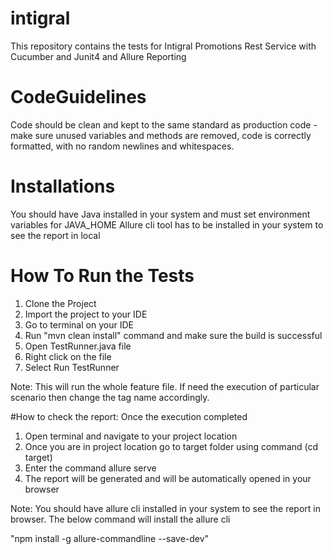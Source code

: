 # intigral

This repository contains the tests for Intigral Promotions Rest Service with Cucumber and Junit4 and Allure Reporting

# CodeGuidelines
Code should be clean and kept to the same standard as production code - make sure unused variables and methods are removed, code is correctly formatted, with no random newlines and whitespaces.

# Installations

You should have Java installed in your system and must set environment variables for JAVA_HOME
Allure cli tool has to be installed in your system to see the report in local

# How To Run the Tests

1. Clone the Project
2. Import the project to your IDE
3. Go to terminal on your IDE
4. Run "mvn clean install" command and make sure the build is successful
5. Open TestRunner.java file
6. Right click on the file
7. Select Run TestRunner

Note:
This will run the whole feature file. If need the execution of particular scenario then
change the tag name accordingly.

#How to check the report:
Once the execution completed
1. Open terminal and navigate to your project location
2. Once you are in project location go to target folder using command (cd target)
3. Enter the command allure serve
4. The report will be generated and will be automatically opened in your browser


Note:
You should have allure cli installed in your system to see the report in browser. The below command will install the allure cli

"npm install -g allure-commandline --save-dev"


